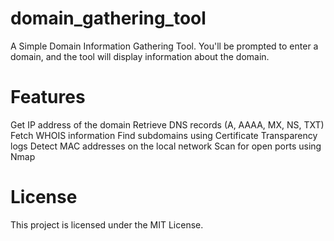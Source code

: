 # domain_gathering_tool
A Simple Domain Information Gathering Tool.
You'll be prompted to enter a domain, and the tool will display information about the domain.

# Features
Get IP address of the domain
Retrieve DNS records (A, AAAA, MX, NS, TXT)
Fetch WHOIS information
Find subdomains using Certificate Transparency logs
Detect MAC addresses on the local network
Scan for open ports using Nmap
# License
This project is licensed under the MIT License.
